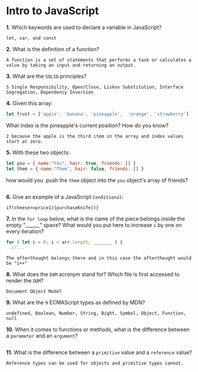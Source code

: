 # Intro to JavaScript

**1.** Which keywords are used to declare a variable in JavaScript?
<!-- enter you answer in the space below -->
```
let, var, and const
```
**2.** What is the definition of a function?
<!-- enter you answer in the space below -->
```
A function is a set of statements that performs a task or calculates a value by taking an input and returning an output.
```
**3.** What are the `SOLID` principles?
<!-- enter you answer in the space below -->
```
S Single Responsibility, Open/Close, Liskov Substitution, Interface Segregation, Dependency Inversion
```
**4.** Given this array: 
```js
let fruit = ['apple', 'banana', 'pineapple',  'orange', 'strawberry']
``` 
What index is the pineapple's current position? How do you know?
<!-- enter you answer in the space below -->
```
2 because the apple is the third item in the array and index values start at zero.
```
**5.** With these two objects: 
```js
let you = { name:"You", hair: true, friends: [] }
let them = { name:"Them", hair: false, friends: [] }
```
how would you .push the `them` object into the `you` object's array of friends?
<!-- enter you answer in the space below -->
```push()
```

**6.** Give an example of a JavaScript `Conditional`:
<!-- enter you answer in the space below -->
```
if(cheese>=price1){purchaseKnife()}
```
**7.** In the `for loop` below, what is the name of the piece belongs inside the empty "______" space? What would you put here to increase `i` by one on every iteration?
```js
for ( let i = 0; i < arr.length; _______ ) {
  //...
```
<!-- enter you answer in the space below -->
```
The afterthought belongs there and in this case the afterthought would be "i++"
```
**8.** What does the `DOM` acronym stand for? Which file is first accessed to render the `DOM`?
<!-- enter you answer in the space below -->
```
Document Object Model
```

**9.** What are the `9` ECMAScript types as defined by MDN?
<!-- enter you answer in the space below -->
```
undefined, Boolean, Number, String, Bight, Symbol, Object, Function, null
```
**10.** When it comes to functions or methods, what is the difference between a `parameter` and an `argument`?
<!-- enter you answer in the space below -->
```Parameters are variables passed into a function and arguments are tha values passed into the function.
```
**11.** What is the difference between a `primitive` value and a `reference` value?
<!-- enter you answer in the space below -->
```
Reference types can be used for objects and primitive types cannot.
```